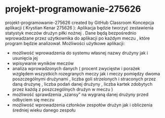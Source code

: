 # projekt-programowanie-275626
projekt-programowanie-275626 created by GitHub Classroom
Koncepcja aplikacji ( Krystian Kenar 275626 ):
Aplikacja będzie tworzyć zestawienia statystyk meczów drużyn piłki nożnej . Dane 
będą bezpośrednio wprowadzane przez użytkownika do aplikacji po każdym meczu , 
które program będzie analizował.
Możliwości użytkowe aplikacji:
- możliwość wprowadzenia do systemu własnej nazwy drużyny jak i usunięcia jej
- wpisywanie wyników meczów
- analiza wprowadzonych danych ( procent zwycięstw i porażek względem 
wszystkich rozegranych meczy jak i meczy pomiędzy dwoma poszczególnymi 
drużynami , liczba goli strzelonych i straconych przez daną drużynę , liczba podań 
danej drużyny , liczba kartek zdobytych przez każdą z poszczególnych drużyn w 
meczu )
- możliwość sprawdzenia „szansy” na wygraną danej drużyny przed odbyciem się 
meczu 
- możliwość wprowadzenia członków zespołów drużyn jak i obliczenia średniej wieku 
danego zespołu 
